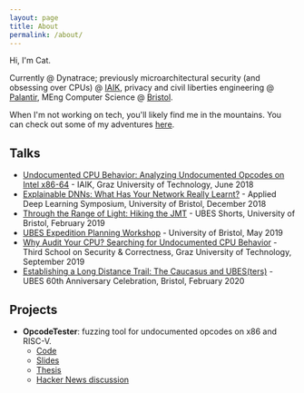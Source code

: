 ```yaml
---
layout: page
title: About
permalink: /about/
---
```


Hi, I'm Cat.

Currently @ Dynatrace; previously microarchitectural security (and obsessing over CPUs) @ [IAIK](https://www.iaik.tugraz.at/research-area/securesystems/), privacy and civil liberties engineering @ [Palantir]((https://www.palantir.com/pcl/)), MEng Computer Science @ [Bristol](http://www.bris.ac.uk/engineering/departments/computerscience/).

When I'm not working on tech, you'll likely find me in the mountains. You can check out some of my adventures [here](/adventures).

## Talks
* [Undocumented CPU Behavior: Analyzing Undocumented Opcodes on Intel x86-64](/images/undocumented-cpu-behavior.pdf) - IAIK, Graz University of Technology, June 2018
* [Explainable DNNs: What Has Your Network Really Learnt?](/images/explainable-dnns.pdf) - Applied Deep Learning Symposium, University of Bristol, December 2018
* [Through the Range of Light: Hiking the JMT](/images/hiking-jmt.pdf) - UBES Shorts, University of Bristol, February 2019
* [UBES Expedition Planning Workshop](/images/exped-planning-workshop.pdf) - University of Bristol, May 2019
* [Why Audit Your CPU? Searching for Undocumented CPU Behavior](/images/audit-cpu.pdf) - Third School on Security & Correctness, Graz University of Technology, September 2019
* [Establishing a Long Distance Trail: The Caucasus and UBES(ters)](/images/ubes-caucasus.pdf) - UBES 60th Anniversary Celebration, Bristol, February 2020

## Projects
* **OpcodeTester**: fuzzing tool for undocumented opcodes on x86 and RISC-V.
    * [Code](https://github.com/cattius/opcodetester)
    * [Slides](https://github.com/cattius/opcodetester/blob/master/presentation.pdf)
    * [Thesis](https://github.com/cattius/opcodetester/blob/master/thesis.pdf)
    * [Hacker News discussion](https://news.ycombinator.com/item?id=22517319)
